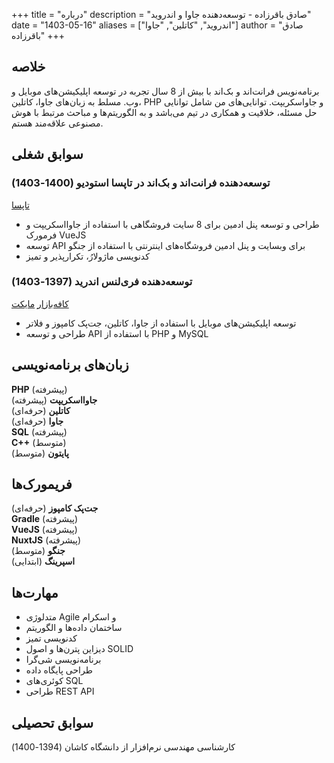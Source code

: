 +++
title = "درباره"
description = "صادق باقرزاده - توسعه‌دهنده جاوا و اندروید"
date = "1403-05-16"
aliases = ["اندروید", "کاتلین", "جاوا"]
author = "صادق باقرزاده"
+++

## خلاصه
برنامه‌نویس فرانت‌اند و بک‌اند با بیش از 8 سال تجربه در توسعه اپلیکیشن‌های موبایل و وب. مسلط به زبان‌های جاوا، کاتلین، PHP و جاواسکریپت. توانایی‌های من شامل توانایی حل مسئله، خلاقیت و همکاری در تیم می‌باشد و به الگوریتم‌ها و مباحث مرتبط با هوش مصنوعی علاقه‌مند هستم.   

## سوابق شغلی   
### توسعه‌دهنده فرانت‌اند و بک‌اند در تاپسا استودیو (1400-1403)
[تاپسا](https://tapsa.studio/)
- طراحی و توسعه پنل ادمین برای 8 سایت فروشگاهی با استفاده از جاوااسکریپت و فرمورک VueJS
- توسعه API برای وبسایت و پنل ادمین فروشگاه‌های اینترنتی با استفاده از جنگو
- کدنویسی ماژولارُ، تکرارپذیر و تمیز

### توسعه‌دهنده فری‌لنس اندرید (1397-1403) 
   
[کافه‌بازار](https://cafebazaar.ir/developer/matchstick)
[مایکت](https://cafebazaar.ir/developer/matchstick)    
- توسعه اپلیکیشن‌های موبایل با استفاده از جاوا، کاتلین، جت‌پک کامپوز و فلاتر   
- طراحی و توسعه API با استفاده از PHP و MySQL

## زبان‌های برنامه‌نویسی
**PHP** (پیشرفته)   
**جاوااسکریپت** (پیشرفته)   
**کاتلین** (حرفه‌ای)    
**جاوا** (حرفه‌ای)  
**SQL** (پیشرفته)    
**C++** (متوسط)   
**پایتون** (متوسط)  

## فریمورک‌ها
**جت‌پک کامپوز** (حرفه‌ای)   
**Gradle** (پیشرفته)   
**VueJS** (پیشرفته)   
**NuxtJS** (پیشرفته)   
**جنگو** (متوسط)   
**اسپرینگ** (ابتدایی)

## مهارت‌ها
- متدلوژی Agile و اسکرام   
- ساختمان داده‌ها و الگوریتم   
- کدنویسی تمیز   
- دیزاین پترن‌ها و اصول SOLID   
- برنامه‌نویسی شی‌گرا   
- طراحی پایگاه داده   
- کوئری‌های SQL   
- طراحی REST API   

## سوابق تحصیلی
کارشناسی مهندسی نرم‌افزار از دانشگاه کاشان (1394-1400)   
